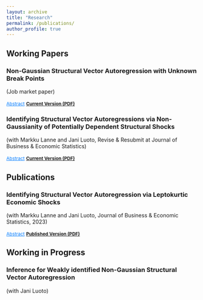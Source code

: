 ```yaml
---
layout: archive
title: "Research"
permalink: /publications/
author_profile: true
---
```


## Working Papers

### <strong>Non-Gaussian Structural Vector Autoregression with Unknown Break Points</strong> 
(Job market paper)

<a href="javascript:void(0)" onclick="toggleAbstract('abstract1')" style="font-size: 12px; text-decoration: underline; color: #007bff; cursor: pointer;"> Abstract</a> <a href="https://keyanliu1.github.io/keyanliu/files/non-gaussian-svar-break-points.pdf" style="font-size: 12px;"><strong>Current Version (PDF)</strong></a>

<div id="abstract1" style="display:none; font-size: 0.95em;">
  <p>In this paper, I consider testing and estimating non-Gaussian Structural Vector Autoregressive models with unknown break points (SVAR-BP). This model extends traditional SVAR analysis by allowing for unknown breakpoints, capturing potential changes in both autoregressive coefficients and structural parameters. I employ the Partial Sample Generalized Method of Moments (PSGMM) to estimate the model and utilize the sup-Wald test to assess parameter stability. Additionally, I establish the asymptotic properties of the break point estimators and propose a sequential procedure for detecting and estimating multiple break points. My method is applied to a U.S. macroeconomic dataset from 1954 to 2023, where I identify significant structural breaks corresponding to key economic events. The results demonstrate the ability of our approach to detect and estimate multiple break points, modeling shifts in the dynamics of economic variables driven by external shocks.</p>
</div>



### <strong>Identifying Structural Vector Autoregressions via Non-Gaussianity of Potentially Dependent Structural Shocks</strong> 
(with Markku Lanne and Jani Luoto, Revise &amp; Resubmit at Journal of Business &amp; Economic Statistics)

<a href="javascript:void(0)" onclick="toggleAbstract('abstract2')" style="font-size: 12px; text-decoration: underline; color: #007bff; cursor: pointer;">Abstract</a> <a href="https://keyanliu1.github.io/keyanliu/files/Paper2.pdf" style="font-size: 12px;"><strong>Current Version (PDF)</strong></a>

<div id="abstract2" style="display:none; font-size: 0.95em;">
  <p>We show that all shocks in an $n$-dimensional structural vector autoregression (SVAR) are globally identified up to their order and signs if they are orthogonal and either (i) have zero co-skewness and at most one of them is not skewed or (ii) exhibit no excess co-kurtosis and at least $n-1$ of them are leptokurtic. The former case covers SVAR models with errors following dependent volatility processes. Moreover, if the numbers of both skewed and leptokurtic shocks are smaller than $n-1$, the skewed and leptokurtic shocks are globally identified, while the remaining shocks are set identified. To capture the non-Gaussian features of the data, versatile error distributions are needed. We discuss the Bayesian implementation of an SVAR-GARCH model with skewed <i>t</i>-distributed errors, including the assessment of the strength of identification and checking the validity of exogenous instruments potentially used for identification. The methods are illustrated in an empirical application to the oil market.</p>
</div>


## Publications

### <strong>Identifying Structural Vector Autoregression via Leptokurtic Economic Shocks</strong> 
(with Markku Lanne and Jani Luoto, Journal of Business &amp; Economic Statistics, 2023)

<a href="javascript:void(0)" onclick="toggleAbstract('abstract3')" style="font-size: 12px; text-decoration: underline; color: #007bff; cursor: pointer;">Abstract</a> <a href="https://keyanliu1.github.io/keyanliu/files/Paper11.pdf" style="font-size: 12px;"><strong>Published Version (PDF)</strong></a>

<div id="abstract3" style="display:none; font-size: 0.95em;">
  <p>We revisit the generalized method of moments (GMM) estimation of the non-Gaussian structural vector autoregressive (SVAR) model. It is shown that in the $n$-dimensional SVAR model, global and local identification of the contemporaneous impact matrix is achieved with as few as $n^2+n(n-1)/2$ suitably selected moment conditions, when at least $n-1$ of the structural errors are all  leptokurtic (or platykurtic). We also relax the potentially problematic assumption of mutually independent structural errors in part of the previous literature to the requirement that the errors be mutually uncorrelated. Moreover, we assume the error term to be only serially uncorrelated, not independent in time, which allows for univariate conditional heteroskedasticity in its components. A small simulation experiment highlights the good properties of the estimator and the proposed moment selection procedure. The use of the methods is illustrated by means of an empirical application to the effect of a tax increase on U.S. gasoline consumption and carbon dioxide emissions.</p>
</div>


## Working in Progress

### <strong>Inference for Weakly identified Non-Gaussian Structural Vector Autoregression</strong> 
(with Jani Luoto)

<script>
function toggleAbstract(id) {
  var element = document.getElementById(id);
  if (element.style.display === "none") {
    element.style.display = "block";
  } else {
    element.style.display = "none";
  }
}
</script>
